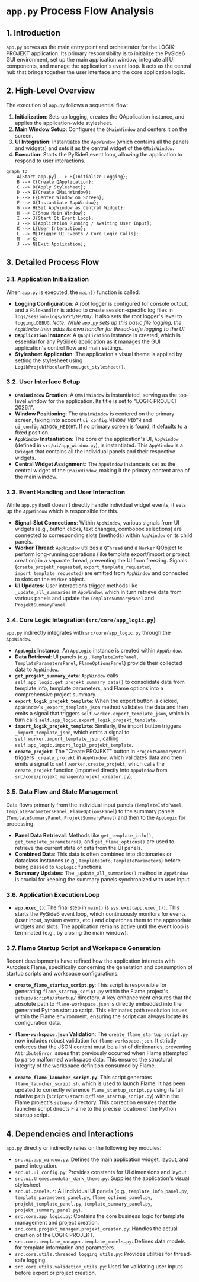 # `app.py` Process Flow Analysis

## 1. Introduction

`app.py` serves as the main entry point and orchestrator for the LOGIK-PROJEKT application. Its primary responsibility is to initialize the PySide6 GUI environment, set up the main application window, integrate all UI components, and manage the application's event loop. It acts as the central hub that brings together the user interface and the core application logic.

## 2. High-Level Overview

The execution of `app.py` follows a sequential flow:

1.  **Initialization**: Sets up logging, creates the QApplication instance, and applies the application-wide stylesheet.
2.  **Main Window Setup**: Configures the `QMainWindow` and centers it on the screen.
3.  **UI Integration**: Instantiates the `AppWindow` (which contains all the panels and widgets) and sets it as the central widget of the `QMainWindow`.
4.  **Execution**: Starts the PySide6 event loop, allowing the application to respond to user interactions.

```mermaid
graph TD
    A[Start app.py] --> B{Initialize Logging};
    B --> C{Create QApplication};
    C --> D{Apply Stylesheet};
    D --> E{Create QMainWindow};
    E --> F{Center Window on Screen};
    F --> G{Instantiate AppWindow};
    G --> H{Set AppWindow as Central Widget};
    H --> I{Show Main Window};
    I --> J{Start Qt Event Loop};
    J --> K[Application Running / Awaiting User Input];
    K --> L{User Interaction};
    L --> M[Trigger UI Events / Core Logic Calls];
    M --> K;
    J --> N[Exit Application];
```

## 3. Detailed Process Flow

### 3.1. Application Initialization

When `app.py` is executed, the `main()` function is called:

*   **Logging Configuration**: A root logger is configured for console output, and a `FileHandler` is added to create session-specific log files in `logs/session-logs/YYYY/MM/DD/`. It also sets the root logger's level to `logging.DEBUG`. *Note: While `app.py` sets up this basic file logging, the `AppWindow` then adds its own handler for thread-safe logging to the UI.*
*   **`QApplication` Instance**: A `QApplication` instance is created, which is essential for any PySide6 application as it manages the GUI application's control flow and main settings.
*   **Stylesheet Application**: The application's visual theme is applied by setting the stylesheet using `LogikProjektModularTheme.get_stylesheet()`.

### 3.2. User Interface Setup

*   **`QMainWindow` Creation**: A `QMainWindow` is instantiated, serving as the top-level window for the application. Its title is set to "LOGIK-PROJEKT 2026.1".
*   **Window Positioning**: The `QMainWindow` is centered on the primary screen, taking into account `ui_config.WINDOW_WIDTH` and `ui_config.WINDOW_HEIGHT`. If no primary screen is found, it defaults to a fixed position.
*   **`AppWindow` Instantiation**: The core of the application's UI, `AppWindow` (defined in `src/ui/app_window.py`), is instantiated. This `AppWindow` is a `QWidget` that contains all the individual panels and their respective widgets.
*   **Central Widget Assignment**: The `AppWindow` instance is set as the central widget of the `QMainWindow`, making it the primary content area of the main window.

### 3.3. Event Handling and User Interaction

While `app.py` itself doesn't directly handle individual widget events, it sets up the `AppWindow` which is responsible for this.

*   **Signal-Slot Connections**: Within `AppWindow`, various signals from UI widgets (e.g., button clicks, text changes, combobox selections) are connected to corresponding slots (methods) within `AppWindow` or its child panels.
*   **Worker Thread**: `AppWindow` utilizes a `QThread` and a `Worker` QObject to perform long-running operations (like template export/import or project creation) in a separate thread, preventing the UI from freezing. Signals (`create_projekt_requested`, `export_template_requested`, `import_template_requested`) are emitted from `AppWindow` and connected to slots on the `Worker` object.
*   **UI Updates**: User interactions trigger methods like `_update_all_summaries` in `AppWindow`, which in turn retrieve data from various panels and update the `TemplateSummaryPanel` and `ProjektSummaryPanel`.

### 3.4. Core Logic Integration (`src/core/app_logic.py`)

`app.py` indirectly integrates with `src/core/app_logic.py` through the `AppWindow`.

*   **`AppLogic` Instance**: An `AppLogic` instance is created within `AppWindow`.
*   **Data Retrieval**: UI panels (e.g., `TemplateInfoPanel`, `TemplateParametersPanel`, `FlameOptionsPanel`) provide their collected data to `AppWindow`.
*   **`get_projekt_summary_data`**: `AppWindow` calls `self.app_logic.get_projekt_summary_data()` to consolidate data from template info, template parameters, and Flame options into a comprehensive project summary.
*   **`export_logik_projekt_template`**: When the export button is clicked, `AppWindow`'s `_export_template_json` method validates the data and then emits a signal that triggers `self.worker.export_template_json`, which in turn calls `self.app_logic.export_logik_projekt_template`.
*   **`import_logik_projekt_template`**: Similarly, the import button triggers `_import_template_json`, which emits a signal to `self.worker.import_template_json`, calling `self.app_logic.import_logik_projekt_template`.
*   **`create_projekt`**: The "Create PROJEKT" button in `ProjektSummaryPanel` triggers `_create_projekt` in `AppWindow`, which validates data and then emits a signal to `self.worker.create_projekt`, which calls the `create_projekt` function (imported directly into `AppWindow` from `src/core/projekt_manager/projekt_creator.py`).

### 3.5. Data Flow and State Management

Data flows primarily from the individual input panels (`TemplateInfoPanel`, `TemplateParametersPanel`, `FlameOptionsPanel`) to the summary panels (`TemplateSummaryPanel`, `ProjektSummaryPanel`) and then to the `AppLogic` for processing.

*   **Panel Data Retrieval**: Methods like `get_template_info()`, `get_template_parameters()`, and `get_flame_options()` are used to retrieve the current state of data from the UI panels.
*   **Combined Data**: This data is often combined into dictionaries or dataclass instances (e.g., `TemplateInfo`, `TemplateParameters`) before being passed to `AppLogic` functions.
*   **Summary Updates**: The `_update_all_summaries()` method in `AppWindow` is crucial for keeping the summary panels synchronized with user input.

### 3.6. Application Execution Loop

*   **`app.exec_()`**: The final step in `main()` is `sys.exit(app.exec_())`. This starts the PySide6 event loop, which continuously monitors for events (user input, system events, etc.) and dispatches them to the appropriate widgets and slots. The application remains active until the event loop is terminated (e.g., by closing the main window).

### 3.7. Flame Startup Script and Workspace Generation

Recent developments have refined how the application interacts with Autodesk Flame, specifically concerning the generation and consumption of startup scripts and workspace configurations.

*   **`create_flame_startup_script.py`**: This script is responsible for generating `flame_startup_script.py` within the Flame project's `setups/scripts/startup/` directory. A key enhancement ensures that the absolute path to `flame-workspace.json` is directly embedded into the generated Python startup script. This eliminates path resolution issues within the Flame environment, ensuring the script can always locate its configuration data.

*   **`flame-workspace.json` Validation**: The `create_flame_startup_script.py` now includes robust validation for `flame-workspace.json`. It strictly enforces that the JSON content must be a list of dictionaries, preventing `AttributeError` issues that previously occurred when Flame attempted to parse malformed workspace data. This ensures the structural integrity of the workspace definition consumed by Flame.

*   **`create_flame_launcher_script.py`**: This script generates `flame_launcher_script.sh`, which is used to launch Flame. It has been updated to correctly reference `flame_startup_script.py` using its full relative path (`scripts/startup/flame_startup_script.py`) within the Flame project's `setups/` directory. This correction ensures that the launcher script directs Flame to the precise location of the Python startup script.

## 4. Dependencies and Interactions

`app.py` directly or indirectly relies on the following key modules:

*   `src.ui.app_window.py`: Defines the main application widget, layout, and panel integration.
*   `src.ui.ui_config.py`: Provides constants for UI dimensions and layout.
*   `src.ui.themes.modular_dark_theme.py`: Supplies the application's visual stylesheet.
*   `src.ui.panels.*`: All individual UI panels (e.g., `template_info_panel.py`, `template_parameters_panel.py`, `flame_options_panel.py`, `projekt_template_panel.py`, `template_summary_panel.py`, `projekt_summary_panel.py`).
*   `src.core.app_logic.py`: Contains the core business logic for template management and project creation.
*   `src.core.projekt_manager.projekt_creator.py`: Handles the actual creation of the LOGIK-PROJEKT.
*   `src.core.template_manager.template_models.py`: Defines data models for template information and parameters.
*   `src.core.utils.threaded_logging_utils.py`: Provides utilities for thread-safe logging.
*   `src.core.utils.validation_utils.py`: Used for validating user inputs before export or project creation.
